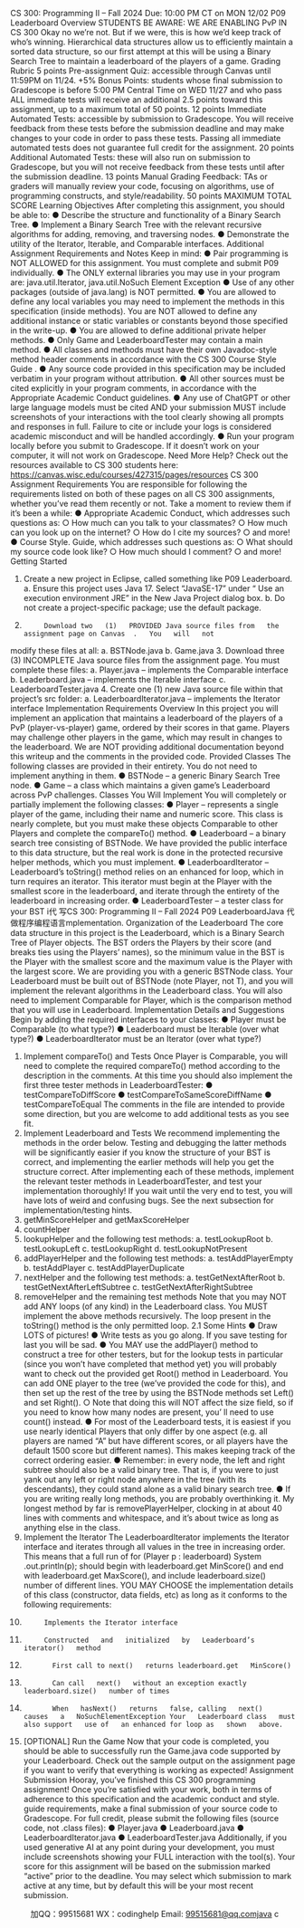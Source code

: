 
CS   300:   Programming   II –   Fall   2024 
Due: 10:00 PM CT on MON 12/02 
P09 Leaderboard
Overview 
STUDENTS BE AWARE: WE ARE ENABLING PvP IN CS 300 
Okay   no we’re   not.   But   if we were, this   is   how we’d   keep track   of who’s   winning.
Hierarchical data structures allow   us to   efficiently   maintain   a sorted   data   structure,   so   our   first   attempt   at this will   be   using a   Binary Search Tree to   maintain   a   leaderboard   of the   players   of   a   game.
Grading Rubric 
5 points 
Pre-assignment Quiz: accessible through Canvas until 11:59PM on 11/24. 
+5% 
Bonus Points: students whose final submission to Gradescope is before 5:00 PM Central Time on WED 11/27 and who pass ALL immediate tests will receive an additional 2.5 points toward this assignment, up to a maximum total of 50 points. 
12 points 
Immediate Automated Tests: accessible by submission to Gradescope. You will receive feedback from these tests before the submission deadline and may make changes to your code in order to pass these tests. 
Passing all immediate automated tests does not guarantee full credit for the assignment. 
20 points 
Additional Automated Tests: these will also run on submission to Gradescope, but you will not receive feedback from these tests until after the submission deadline. 
13 points 
Manual Grading Feedback: TAs or graders will manually review your code, focusing on algorithms, use of programming constructs, and style/readability. 
50 points 
MAXIMUM TOTAL SCORE 
Learning Objectives 
After completing this assignment, you should   be   able   to:
● Describe the structure and   functionality of   a   Binary   Search   Tree.
● Implement a   Binary Search Tree with the   relevant recursive algorithms for   adding,   removing,   and traversing   nodes.
● Demonstrate the   utility of the   Iterator,   Iterable, and Comparable   interfaces.
Additional Assignment Requirements and Notes 
Keep   in   mind:
●          Pair   programming   is NOT ALLOWED for   this assignment. You   must   complete   and   submit   P09   individually.
● The   ONLY external   libraries you   may   use   in your   program are:
java.util.Iterator, java.util.NoSuch Element Exception 
● Use of any other   packages   (outside   of java.lang)   is   NOT   permitted.
●         You are allowed to define   any local variables   you   may   need   to   implement   the   methods   in   this      specification   (inside   methods). You are   NOT allowed to define   any   additional   instance   or   static   variables or constants   beyond those specified   in the write-up.
● You are allowed to define   additional private helper   methods.
●          Only Game and LeaderboardTester may contain a main method.
●         All classes and   methods   must   have their own Javadoc-style   method   header   comments   in   accordance with the CS 300 Course Style Guide  .
●         Any source code   provided   in this specification   may   be   included verbatim   in your   program   without attribution.
●         All other sources   must   be cited explicitly   in   your   program   comments,   in   accordance   with the Appropriate Academic Conduct guidelines.
●         Any   use of ChatGPT or other   large   language   models must be cited AND   your   submission   MUST   include screenshots of your   interactions with the tool clearly showing all prompts and 
responses in full.   Failure to cite or   include your   logs   is considered   academic   misconduct   and   will   be   handled accordingly.
● Run your program locally before you submit to Gradescope.   If   it doesn’t   work   on   your   computer, it will not work on Gradescope.
Need More Help? 
Check out the   resources available to CS   300   students   here:
https://canvas.wisc.edu/courses/427315/pages/resources 
CS 300 Assignment Requirements 
You are   responsible for following the   requirements   listed on   both   of these   pages   on   all   CS   300
assignments, whether you’ve   read them   recently or   not. Take a   moment   to   review   them   if   it’s   been   a   while:
● Appropriate Academic Conduct,   which   addresses   such   questions   as:
○ How   much can you talk to   your   classmates?
○ How   much can you   look   up   on the   internet?
○ How   do   I   cite   my   sources?
○ and   more!
● Course Style. Guide, which addresses   such   questions   as:
○ What should   my source   code   look   like?
○ How   much should   I   comment?
○ and   more!
Getting Started 
1. Create a new project in   Eclipse, called something   like P09 Leaderboard.
a.          Ensure this   project   uses Java   17. Select “JavaSE-17”   under “   Use   an   execution   environment JRE”   in the   New Java   Project   dialog   box.
b.          Do not create a   project-specific   package; use the default package.
2.          Download two   (1)   PROVIDED Java source files from   the assignment page on Canvas  .   You   will   not
modify these files   at   all:
a. BSTNode.java 
b. Game.java 
3.          Download three   (3)   INCOMPLETE Java source files from   the   assignment   page. You must complete these files:
a. Player.java –   implements the Comparable interface
b. Leaderboard.java –   implements the Iterable interface
c. LeaderboardTester.java 
4.          Create one   (1) new Java source file within   that   project’s   src   folder:
a. LeaderboardIterator.java –   implements the Iterator interface
Implementation Requirements Overview 
In this   project you will   implement an application that   maintains   a   leaderboard   of the   players   of   a   PvP (player-vs-player) game, ordered   by their scores   in that game.   Players   may   challenge   other   players   in   the   game, which   may   result   in changes to the   leaderboard. 
We are   NOT   providing additional documentation   beyond this writeup   and   the   comments   in   the   provided   code.
Provided Classes 
The following classes are   provided   in their entirety.   You   do   not   need   to   implement   anything   in   them.
● BSTNode – a generic Binary Search Tree   node.
● Game – a class which maintains a given   game’s   Leaderboard   across   PvP   challenges.
Classes You Will Implement 
You will completely or   partially   implement the following classes:
● Player –   represents a single   player of the game,   including   their   name   and   numeric   score.   This   class   is   nearly complete,   but you   must   make these objects Comparable to   other   Players   and complete the   compareTo()   method.
● Leaderboard – a   binary search tree consisting   of   BSTNode.   We   have   provided the   public   interface to this data structure,   but the   real work   is   done   in   the   protected   recursive   helper methods, which you   must   implement.
● LeaderboardIterator –   Leaderboard’s   toString()   method   relies   on   an   enhanced   for   loop, which   in turn   requires an   iterator. This   iterator   must   begin at the   Player with   the   smallest   score   in the   leaderboard, and   iterate   through the entirety of   the   leaderboard   in   increasing   order. 
● LeaderboardTester – a tester class for your BST   i代 写CS 300: Programming II – Fall 2024 P09 LeaderboardJava
代做程序编程语言mplementation.
Organization of the Leaderboard 
The core data structure   in this   project   is the   Leaderboard,   which   is   a   Binary   Search Tree   of   Player   objects.   The   BST orders the   Players   by their score   (and   breaks ties   using the   Players’   names),   so the   minimum value   in the   BST   is the   Player with the smallest score   and the   maximum   value   is   the   Player   with   the   largest score. 
We are   providing you with a generic BSTNode class. Your   Leaderboard   must   be   built   out   of BSTNode (note   Player,   not T), and you will   implement the   relevant algorithms   in the Leaderboard class. You will also   need to   implement Comparable for Player,   which   is   the   comparison   method that you will   use   in   Leaderboard.
Implementation Details and Suggestions 
Begin   by adding the   required   interfaces to your classes:
● Player must   be Comparable (to what type?)
● Leaderboard must   be Iterable (over what type?)
● LeaderboardIterator must   be an Iterator (over what type?)
1. Implement compareTo() and Tests Once   Player   is   Comparable, you   will   need   to   complete   the   required   compareTo()   method   according   to the description   in the comments. At this time you   should   also   implement   the   first   three   tester   methods      in   LeaderboardTester:
● testCompareToDiffScore
● testCompareToSameScoreDiffName
● testCompareToEqual
The comments   in the file are   intended to   provide some   direction,   but   you   are   welcome   to   add   additional   tests as   you   see   fit.
2. Implement Leaderboard and Tests 
We   recommend   implementing the   methods   in the order   below. Testing and debugging   the   latter methods will   be significantly easier   if you   know the structure   of   your   BST   is   correct,   and   implementing the earlier   methods will   help you get the structure   correct. After implementing each of these methods, implement the relevant tester methods in LeaderboardTester, and test your implementation thoroughly! If you wait   until the very end to test, you   will   have   lots   of   weird   and   confusing   bugs.   See the   next subsection for   implementation/testing   hints. 
1. getMinScoreHelper and getMaxScoreHelper 
2. countHelper 
3. lookupHelper and the following test   methods:
a.          testLookupRoot 
b.         testLookupLeft
c.            testLookupRight
d.         testLookupNotPresent
4. addPlayerHelper and the following test   methods:
a.          testAddPlayerEmpty
b.         testAddPlayer
c.          testAddPlayerDuplicate
5. nextHelper and the following test   methods:
a.          testGetNextAfterRoot
b.         testGetNextAfterLeftSubtree
c.          testGetNextAfterRightSubtree
6. removeHelper and the   remaining test   methods
Note that you may NOT add ANY loops (of any kind) in the Leaderboard class.   You   MUST   implement the above   methods   recursively. The   loop   present   in the toString()   method   is the only   permitted   loop.
2.1 Some Hints 
● Draw LOTS of pictures! 
● Write tests as you go along.   If you save   testing   for   last   you   will   be   sad.
●         You   MAY   use   the   addPlayer()   method   to   construct   a   tree   for   other   testers,   but   for   the   lookup    tests   in   particular   (since you won’t   have completed that   method yet) you will   probably   want   to            check out the   provided   get   Root()   method   in   Leaderboard. You can add ONE   player   to   the   tree (we’ve   provided the code for this), and then   set   up the   rest   of   the   tree   by   using   the   BSTNode methods set   Left()   and set   Right().
○ Note that doing this will NOT affect the size field,   so   if you   need   to   know   how   many   nodes are   present, you’   ll   need to   use   count()   instead.
●          For   most of the   Leaderboard tests,   it   is easiest   if you   use   nearly   identical   Players   that   only   differ   by one aspect   (e.g. all   players are   named   “A”   but   have   different   scores,   or   all   players   have   the default   1500 score   but different   names). This   makes   keeping track of the   correct   ordering   easier.
● Remember:   in every   node, the   left and   right subtree   should   also   be   a   valid   binary   tree. That   is,   if      you were to just yank out any   left or   right   node   anywhere   in   the   tree   (with   its   descendants),   they   could stand alone as   a   valid   binary   search   tree.
●          If you are writing   really   long   methods, you   are   probably   overthinking   it.   My   longest   method   by            far   is removePlayerHelper, clocking   in at about 40   lines with comments   and whitespace,   and   it’s   about twice as   long as   anything   else   in the   class.
3. Implement the Iterator 
The LeaderboardIterator implements the   Iterator   interface and   iterates through all values   in the tree   in   increasing order. This   means that a   full   run   of
for   (Player p   : leaderboard)   System   .out.println(p);
should begin with leaderboard.get   MinScore()   and end with leaderboard.get   MaxScore(), and   include leaderboard.size()   number of different   lines.
YOU   MAY CHOOSE the   implementation details of this   class   (constructor,   data fields,   etc)   as   long   as   it   conforms to the following   requirements:
1.          Implements the Iterator interface
2.          Constructed   and   initialized   by   Leaderboard’s   iterator()   method
3.            First call to next()   returns leaderboard.get   MinScore()
4.            Can call   next()   without an exception exactly leaderboard.size()   number of times
5.            When   hasNext()   returns   false, calling   next()   causes   a   NoSuchElementException Your   Leaderboard class   must also support   use of   an enhanced for loop as   shown   above.
4. [OPTIONAL] Run the Game 
Now that your code   is completed, you should   be   able   to   successfully   run   the Game.java code   supported   by your   Leaderboard. Check out the sample   output   on the   assignment   page   if   you   want   to   verify   that everything   is working as   expected!
Assignment Submission 
Hooray, you’ve finished this CS 300   programming   assignment!
Once you’re satisfied with your work,   both   in terms of   adherence   to   this   specification   and   the academic conduct and style. guide requirements,   make a final submission   of your   source   code   to Gradescope.
For full credit,   please submit the following files   (source code, not .class   files):
● Player.java
● Leaderboard.java
● LeaderboardIterator.java
● LeaderboardTester.java
Additionally,   if you   used generative AI at any   point during   your   development, you must include screenshots showing your   FULL   interaction with the tool(s).
Your score for this assignment will   be   based on   the   submission   marked   “active”   prior   to   the   deadline.
You   may select which submission to   mark active   at   any   time,   but   by   default   this   will   be   your   most   recent   submission.



         
加QQ：99515681  WX：codinghelp  Email: 99515681@qq.comjava c
